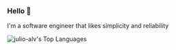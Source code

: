 ### Hello 👋

I'm a software engineer that likes simplicity and reliability

![julio-alv's Top Languages](https://github-readme-stats.vercel.app/api/top-langs/?username=julio-alv&theme=gruvbox&show_icons=true&hide_border=true&layout=compact)
